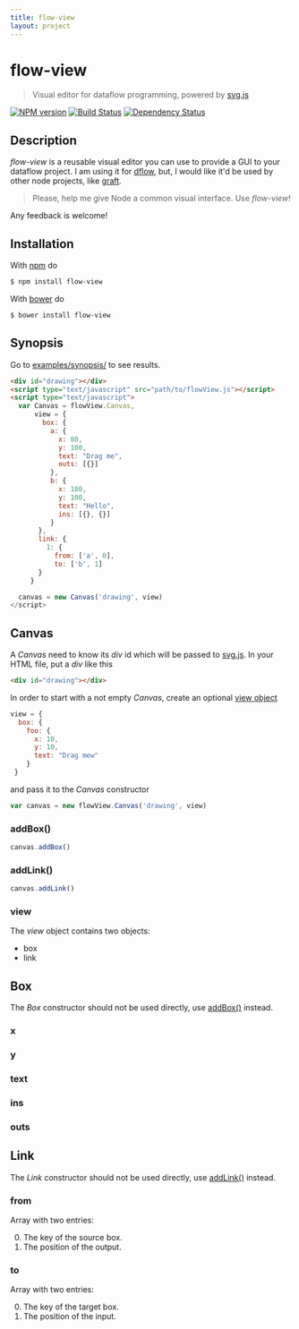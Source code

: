 ```yaml
---
title: flow-view
layout: project
---
```

flow-view
=========

> Visual editor for dataflow programming, powered by [svg.js][1]

[![NPM version](https://badge.fury.io/js/flow-view.png)](http://badge.fury.io/js/flow-view) [![Build Status](https://travis-ci.org/fibo/flow-view.png?branch=master)](https://travis-ci.org/fibo/flow-view.png?branch=master) [![Dependency Status](https://gemnasium.com/fibo/flow-view.png)](https://gemnasium.com/fibo/flow-view)

## Description

*flow-view* is a reusable visual editor you can use to provide a GUI to your dataflow project. I am using it for [dflow](http://g14n.info/dflow), but, I would like it'd be used by other node projects, like [graft](https://github.com/GraftJS/graft).

> Please, help me give Node a common visual interface. Use *flow-view*!

Any feedback is welcome!

## Installation

With [npm](https://npmjs.org/) do

```bash
$ npm install flow-view
```

With [bower](http://bower.io/) do

```bash
$ bower install flow-view
```

## Synopsis

Go to [examples/synopsis/](http://g14n.info/flow-view/examples/synopsis/) to see results.

```html
<div id="drawing"></div>
<script type="text/javascript" src="path/to/flowView.js"></script>
<script type="text/javascript">
  var Canvas = flowView.Canvas,
      view = {
        box: {
          a: {
            x: 80,
            y: 100,
            text: "Drag me",
            outs: [{}]
          },
          b: {
            x: 180,
            y: 100,
            text: "Hello",
            ins: [{}, {}]
          }
       },
       link: {
         1: {
           from: ['a', 0],
           to: ['b', 1]
       }
     }

  canvas = new Canvas('drawing', view)
</script>
```

## Canvas

A *Canvas* need to know its *div* id which will be passed to [svg.js][1]. In your HTML file, put a *div* like this

```html
<div id="drawing"></div>
```

In order to start with a not empty *Canvas*, create an optional [view object](#view)

```js
view = {
  box: {
    foo: {
      x: 10,
      y: 10,
      text: "Drag mew"
    }
 }
```

and pass it to the *Canvas* constructor

```js
var canvas = new flowView.Canvas('drawing', view)
```

### addBox()

```js
canvas.addBox()
```

### addLink()

```js
canvas.addLink()
```

### view

The *view* object contains two objects:

  * box
  * link

## Box

The *Box* constructor should not be used directly, use [addBox()](#addBox) instead.

### x

### y

### text

### ins

### outs

## Link

The *Link* constructor should not be used directly, use [addLink()](#addLink) instead.

### from

Array with two entries:

  0. The key of the source box.
  1. The position of the output.

### to

Array with two entries:

  0. The key of the target box.
  1. The position of the input.

  [1]: http://svgjs.com/ "SVG.js"

